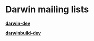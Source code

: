 Darwin mailing lists
====================
**[darwin-dev](http://lists.apple.com/mailman/listinfo/darwin-dev)**

<div class="sites-embed-border-off sites-embed" style="width:500px;">
<div class="sites-embed-content sites-embed-type-trog-gadget">


**[darwinbuild-dev](http://lists.macosforge.org/pipermail/darwinbuild-dev/)**

<div class="sites-embed-border-off sites-embed" style="width:500px;">
<div class="sites-embed-content sites-embed-type-trog-gadget">

